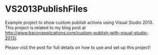 VS2013PublishFiles
==================

Example project to show custom publish actions using Visual Studio 2013.  This project is related to my blog post at <a href="http://www.baconapplications.com/custom-publish-with-visual-studio-2013/" target="_blank">http://www.baconapplications.com/custom-publish-with-visual-studio-2013/</a>.  

Please visit the post for full details on how to use and set up this project!
